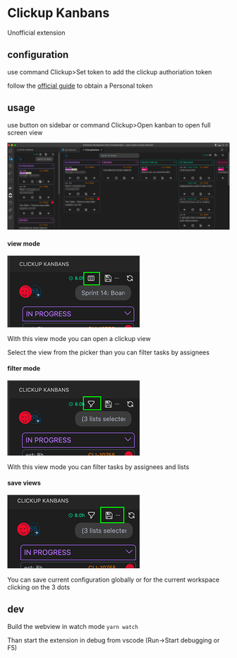 # Clickup Kanbans

Unofficial extension

## configuration

use command Clickup>Set token to add the clickup authoriation token

follow the [official guide](https://clickup.com/api/developer-portal/authentication/) to obtain a Personal token

## usage

use button on sidebar or command Clickup>Open kanban to open full screen view

![preview](media/docs/preview.png)

#### view mode

![preview](media/docs/view-mode.png)

With this view mode you can open a clickup view

Select the view from the picker than you can filter tasks by assignees

#### filter mode

![preview](media/docs/filter-mode.png)

With this view mode you can filter tasks by assignees and lists

#### save views

![preview](media/docs/save.png)

You can save current configuration globally or for the current workspace clicking on the 3 dots

## dev

Build the webview in watch mode
`yarn watch`

Than start the extension in debug from vscode (Run->Start debugging or F5)
